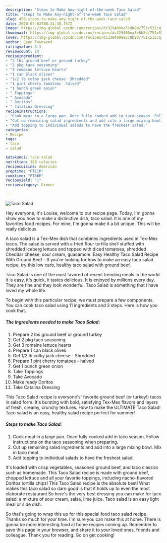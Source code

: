 ```yaml
---
description: "Steps to Make Any-night-of-the-week Taco Salad"
title: "Steps to Make Any-night-of-the-week Taco Salad"
slug: 458-steps-to-make-any-night-of-the-week-taco-salad
date: 2020-07-03T08:34:38.757Z
image: https://img-global.cpcdn.com/recipes/dc329400ea3c8b8d/751x532cq70/taco-salad-recipe-main-photo.jpg
thumbnail: https://img-global.cpcdn.com/recipes/dc329400ea3c8b8d/751x532cq70/taco-salad-recipe-main-photo.jpg
cover: https://img-global.cpcdn.com/recipes/dc329400ea3c8b8d/751x532cq70/taco-salad-recipe-main-photo.jpg
author: Jean Townsend
ratingvalue: 3.1
reviewcount: 14
recipeingredient:
- "2 lbs ground beef or ground turkey"
- "2 pkg taco seasoning"
- "3 romaine lettuce hearts"
- "1 can black olives"
- "1/2 lb colby jack cheese  Shredded"
- "1 pint cherry tomatoes  halved"
- "1 bunch green onion"
- " Toppings"
- " Avocado"
- " Doritos"
- " Catalina Dressing"
recipeinstructions:
- "Cook meat in a large pan. Once fully cooked add in taco season. Follow instructions on the taco seasoning when preparing."
- "Cut up remaining salad ingredients and add into a large mixing bowl. Mix in taco meat."
- "Add topping to individual salads to have the freshest salad."
categories:
- Recipe
tags:
- taco
- salad

katakunci: taco salad 
nutrition: 169 calories
recipecuisine: American
preptime: "PT11M"
cooktime: "PT36M"
recipeyield: "1"
recipecategory: Dinner

---
```



![Taco Salad](https://img-global.cpcdn.com/recipes/dc329400ea3c8b8d/751x532cq70/taco-salad-recipe-main-photo.jpg)

Hey everyone, it's Louise, welcome to our recipe page. Today, I'm gonna show you how to make a distinctive dish, taco salad. It is one of my favorites food recipes. For mine, I'm gonna make it a bit unique. This will be really delicious.

A taco salad is a Tex-Mex dish that combines ingredients used in Tex-Mex tacos. The salad is served with a fried flour tortilla shell stuffed with shredded iceberg lettuce and topped with diced tomatoes, shredded Cheddar cheese, sour cream, guacamole. Easy Healthy Taco Salad Recipe With Ground Beef - If you&#39;re looking for how to make an easy taco salad recipe, try this low carb, healthy taco salad with ground beef.

Taco Salad is one of the most favored of recent trending meals in the world. It is easy, it's quick, it tastes delicious. It is enjoyed by millions every day. They are fine and they look wonderful. Taco Salad is something that I have loved my whole life.


To begin with this particular recipe, we must prepare a few components. You can cook taco salad using 11 ingredients and 3 steps. Here is how you cook that.

<!--inarticleads1-->

##### The ingredients needed to make Taco Salad:

1. Prepare 2 lbs ground beef or ground turkey
1. Get 2 pkg taco seasoning
1. Get 3 romaine lettuce hearts
1. Prepare 1 can black olives
1. Get 1/2 lb colby jack cheese - Shredded
1. Prepare 1 pint cherry tomatoes - halved
1. Get 1 bunch green onion
1. Take  Toppings
1. Take  Avocado
1. Make ready  Doritos
1. Take  Catalina Dressing


This Taco Salad recipe is everyone&#39;s&#39; favorite ground beef (or turkey!) tacos in salad form. It&#39;s bursting with bold, satisfying Tex-Mex flavors and layers of fresh, creamy, crunchy textures. How to make the ULTIMATE Taco Salad! Taco salad is an easy, healthy salad recipe perfect for summer! 

<!--inarticleads2-->

##### Steps to make Taco Salad:

1. Cook meat in a large pan. Once fully cooked add in taco season. Follow instructions on the taco seasoning when preparing.
1. Cut up remaining salad ingredients and add into a large mixing bowl. Mix in taco meat.
1. Add topping to individual salads to have the freshest salad.


It&#39;s loaded with crisp vegetables, seasoned ground beef, and taco classics such as homemade. This Taco Salad recipe is made with ground beef, chopped lettuce and all your favorite toppings, including nacho-flavored Doritos tortilla chips! This Taco Salad recipe is the absolute best! What makes this taco salad so darn good is that it holds up to even the most elaborate restaurant So here&#39;s the very best dressing you can make for taco salad: a mixture of sour cream, salsa, lime juice. Taco salad is an easy light meal or side dish. 

So that's going to wrap this up for this special food taco salad recipe. Thanks so much for your time. I'm sure you can make this at home. There is gonna be more interesting food at home recipes coming up. Remember to save this page in your browser, and share it to your loved ones, friends and colleague. Thank you for reading. Go on get cooking!
